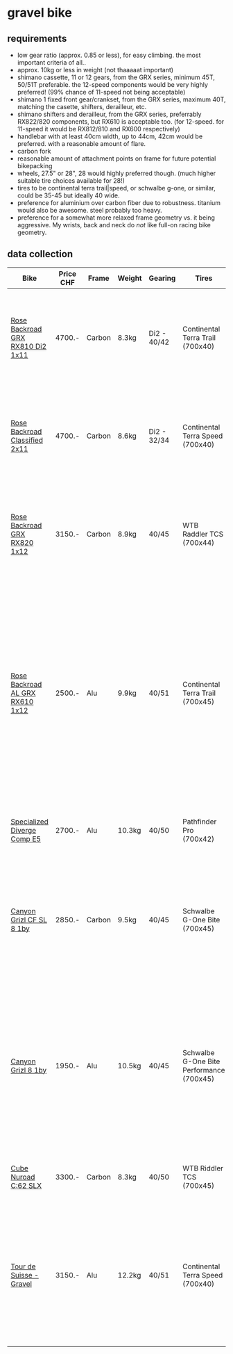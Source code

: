 # gravel bike

## requirements

- low gear ratio (approx. 0.85 or less), for easy climbing. the most important criteria of all..
- approx. 10kg or less in weight (not thaaaaat important)
- shimano cassette, 11 or 12 gears, from the GRX series, minimum 45T, 50/51T preferable. the 12-speed components would be very highly preferred! (99% chance of 11-speed not being acceptable)
- shimano 1 fixed front gear/crankset, from the GRX series, maximum 40T, matching the casette, shifters, derailleur, etc.
- shimano shifters and derailleur, from the GRX series, preferrably RX822/820 components, but RX610 is acceptable too. (for 12-speed. for 11-speed it would be RX812/810 and RX600 respectively)
- handlebar with at least 40cm width, up to 44cm, 42cm would be preferred. with a reasonable amount of flare.
- carbon fork
- reasonable amount of attachment points on frame for future potential bikepacking
- wheels, 27.5" or 28", 28 would highly preferred though. (much higher suitable tire choices available for 28!)
- tires to be continental terra trail|speed, or schwalbe g-one, or similar, could be 35-45 but ideally 40 wide.
- preference for aluminium over carbon fiber due to robustness. titanium would also be awesome. steel probably too heavy.
- preference for a somewhat more relaxed frame geometry vs. it being aggressive. My wrists, back and neck do _not_ like full-on racing bike geometry.

## data collection

|Bike|Price CHF|Frame|Weight|Gearing|Tires|Components|Final Candidate|Comments|
|---|---|---|---|---|---|---|---|---|
|[Rose Backroad GRX RX810 Di2 1x11](https://www.rosebikes.ch/rose-backroad-grx-rx810-di2-1x11-limited-2692752?product_shape=midnight+laser+grey&article_size=53cm)|4700.-|Carbon|8.3kg|Di2 - 40/42|Continental Terra Trail (700x40)|Shimano GRX RX817 Di2, BR-RX810|-|Too expensive, and Di2 is not what I'm looking for anyway. Would have good tires and light weight though|
|[Rose Backroad Classified 2x11](https://www.rosebikes.ch/rose-backroad-classified-2x11-2702506?product_shape=%2Ablue+haze&article_size=53cm)|4700.-|Carbon|8.6kg|Di2 - 32/34|Continental Terra Speed (700x40)|Shimano GRX RD-RX815 Di2, BR-RX810|-|Too expensive, and Di2 is not what I'm looking for anyway. Would have great tires and light weight though|
|[Rose Backroad GRX RX820 1x12](https://www.rosebikes.ch/rose-backroad-grx-rx820-1x12-2719082?product_shape=light+grey&article_size=53cm)|3150.-|Carbon|8.9kg|40/45|WTB Raddler TCS (700x44)|Shimano GRX RD-RX822, BR-RX820|⭐⭐⭐|Great bike, low weight, reasonable price, top-of-the-line Shimano components, somewhat relaxed frame geometry|
|[Rose Backroad AL GRX RX610 1x12](https://www.rosebikes.ch/rose-backroad-al-grx-rx610-1x12-2709731?product_shape=roasted+olive&article_size=53cm)|2500.-|Alu|9.9kg|40/51|Continental Terra Trail (700x45)|Shimano GRX RD-RX822, BR-RX410|⭐⭐⭐|Fantastic gearing (the best! and yet still possible to swap crank to 38T and improve it even more!), light enough, pretty good tires, good Shimano components. Very relaxed frame geometry! For me the winner overall thanks to my aluminium and frame geometry preference|
|[Specialized Diverge Comp E5](https://www.specialized.com/ch/de/diverge-comp-e5/p/221373?color=367648-221373&searchText=95424-5354)|2700.-|Alu|10.3kg|40/50|Pathfinder Pro (700x42)|SRAM Apex Eagle 1x12|⭐|Slightly above the weight limit, meh tires, okay SRAM components|
|[Canyon Grizl CF SL 8 1by](https://www.canyon.com/en-ch/gravel-bikes/adventure/grizl/cf-sl/grizl-cf-sl-8-1by/3697.html?dwvar_3697_pv_rahmenfarbe=R095_P10)|2850.-|Carbon|9.5kg|40/45|Schwalbe G-One Bite (700x45)|Shimano GRX RD-RX822, BR-RX820|⭐⭐⭐|Fantastic value for the price, good tires, top-of-the-line Shimano components, more aggressive frame geometry compared to ROSE unfortunately|
|[Canyon Grizl 8 1by](https://www.canyon.com/en-ch/gravel-bikes/adventure/grizl/al/grizl-8-1by/3467.html?dwvar_3467_pv_rahmenfarbe=R075_P05)|1950.-|Alu|10.5kg|40/45|Schwalbe G-One Bite Performance (700x45)|Shimano GRX RD-RX822, BR-RX820|⭐⭐⭐|Insanely good performance for entry-level price, slighlty above weight limit, good tires, top-of-the-line Shimano components, more aggressive frame geometry compared to ROSE unfortunately|
|[Cube Nuroad C:62 SLX](https://www.cube.eu/ch-de/cube-nuroad-c-62-slx-olive-n-green/9a763ca0aa943cceb50ca0a0e391e0d5)|3300.-|Carbon|8.3kg|40/50|WTB Riddler TCS (700x45)|SRAM GX Eagle AXS, SRAM Rival eTap|⭐⭐|Great value for the price, very lightweight, good SRAM components|
|[Tour de Suisse - Gravel](https://www.tds-velo.ch/velos/modelle/gravel/konfigurator~gravel~?rahmenTyp=diamant&year=2024&configurationId=gjJQjFMn&color=caumamatt&dekor=creme)|3150.-|Alu|12.2kg|40/51|Continental Terra Speed (700x40)|Shimano GRX RD-RX822, BR-RX820|⭐|Why is it so heavy? otherwise good looking, fantastic gearing, good tires, top-of-the-line Shimano components. If not for the weight this could have been the winner 😟|
